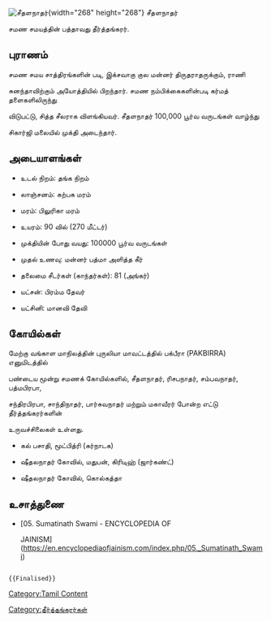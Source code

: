 ![சீதளநாதர் ](சீதளநாதர்.jpg "சீதளநாதர் "){width="268" height="268"} சீதளநாதர்
சமண சமயத்தின் பத்தாவது தீர்த்தங்கரர்.

## புராணம்

சமண சமய சாத்திரங்களின் படி, இக்சவாகு குல மன்னர் திருதராதருக்கும், ராணி
சுனந்தாவிற்கும் அயோத்தியில் பிறந்தார். சமண நம்பிக்கைகளின்படி கர்மத் தளைகளிலிருந்து
விடுபட்டு, சித்த சீலராக விளங்கியவர். சீதளநாதர் 100,000 பூர்வ வருடங்கள் வாழ்ந்து
சிகார்ஜி மலையில் முக்தி அடைந்தார்.

## அடையாளங்கள்

-   உடல் நிறம்: தங்க நிறம்
-   லாஞ்சனம்: கற்பக மரம்
-   மரம்: பிலுரிகா மரம்
-   உயரம்: 90 வில் (270 மீட்டர்)
-   முக்தியின் போது வயது: 100000 பூர்வ வருடங்கள்
-   முதல் உணவு: மன்னர் பத்மா அளித்த கீர்
-   தலைமை சீடர்கள் (காந்தர்கள்): 81 (அங்கர்)
-   யட்சன்: பிரம்ம தேவர்
-   யட்சினி: மானவி தேவி

## கோயில்கள்

மேற்கு வங்காள மாநிலத்தின் புருலியா மாவட்டத்தில் பக்பீரா (PAKBIRRA) எனுமிடத்தில்
பண்டைய மூன்று சமணக் கோயில்களில், சீதளநாதர், ரிசபநாதர், சம்பவநாதர், பத்மபிரபா,
சந்திரபிரபா, சாந்திநாதர், பார்சுவநாதர் மற்றும் மகாவீரர் போன்ற எட்டு தீர்த்தங்கரர்களின்
உருவச்சிலைகள் உள்ளது.

-   கல் பசாதி, மூட்பித்ரி (கர்நாடக)
-   ஷீதலநாதர் கோவில், மதுபன், கிரிடிஹ் (ஜார்கண்ட்)
-   ஷீதலநாதர் கோவில், கொல்கத்தா

## உசாத்துணை

-   [05. Sumatinath Swami - ENCYCLOPEDIA OF
    JAINISM](https://en.encyclopediaofjainism.com/index.php/05._Sumatinath_Swami)

```{=mediawiki}
{{Finalised}}
```
[Category:Tamil Content](Category:Tamil_Content "wikilink")
[Category:தீர்த்தங்கரர்கள்](Category:தீர்த்தங்கரர்கள் "wikilink")
